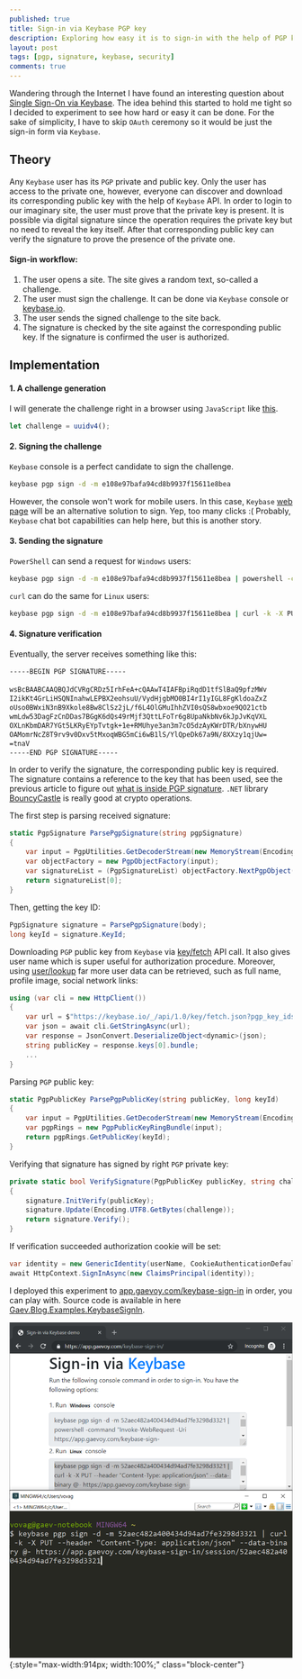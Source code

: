 ```yaml
---
published: true
title: Sign-in via Keybase PGP key
description: Exploring how easy it is to sign-in with the help of PGP key hosted by Keybase.
layout: post
tags: [pgp, signature, keybase, security]
comments: true
---
```


Wandering through the Internet I have found an interesting question about [Single Sign-On via Keybase](https://github.com/keybase/keybase-issues/issues/1767). The idea behind this started to hold me tight so I decided to experiment to see how hard or easy it can be done. For the sake of simplicity, I have to skip `OAuth` ceremony so it would be just the sign-in form via `Keybase`.

## Theory

Any `Keybase` user has its `PGP` private and public key. Only the user has access to the private one, however, everyone can discover and download its corresponding public key with the help of `Keybase` API. In order to login to our imaginary site, the user must prove that the private key is present. It is possible via digital signature since the operation requires the private key but no need to reveal the key itself. After that corresponding public key can verify the signature to prove the presence of the private one.

#### Sign-in workflow:
1. The user opens a site. The site gives a random text, so-called a challenge.
2. The user must sign the challenge. It can be done via `Keybase` console or [keybase.io](https://keybase.io/).
3. The user sends the signed challenge to the site back.
4. The signature is checked by the site against the corresponding public key. If the signature is confirmed the user is authorized.

## Implementation

#### 1. A challenge generation

I will generate the challenge right in a browser using `JavaScript` like [this](https://stackoverflow.com/a/2117523).

```javascript
let challenge = uuidv4();
```

#### 2. Signing the challenge

`Keybase` console is a perfect candidate to sign the challenge. 

```bash
keybase pgp sign -d -m e108e97bafa94cd8b9937f15611e8bea
```

However, the console won't work for mobile users. In this case, `Keybase` [web page](https://keybase.io/sign) will be an alternative solution to sign. Yep, too many clicks :( Probably, `Keybase` chat bot capabilities can help here, but this is another story.

#### 3. Sending the signature

`PowerShell` can send a request for `Windows` users:

```bash
keybase pgp sign -d -m e108e97bafa94cd8b9937f15611e8bea | powershell -command "Invoke-WebRequest -Uri https://app.gaevoy.com/keybase-sign-in/session/e108e97bafa94cd8b9937f15611e8bea -Method PUT -Headers @{'Content-Type' = 'application/json'} -Body $(@($Input) -join \"`n\")"
```

`curl` can do the same for `Linux` users:

```bash
keybase pgp sign -d -m e108e97bafa94cd8b9937f15611e8bea | curl -k -X PUT --header "Content-Type: application/json" --data-binary @- https://app.gaevoy.com/keybase-sign-in/session/e108e97bafa94cd8b9937f15611e8bea
```

#### 4. Signature verification

Eventually, the server receives something like this:

```
-----BEGIN PGP SIGNATURE-----

wsBcBAABCAAQBQJdCVRgCRDz5IrhFeA+cQAAwT4IAFBpiRqdD1tfSlBaQ9pfzMWv
I2ikKt4GrLiHSQNInahwLEPBX2eohsuU/VydHjgbMO0BI4rI1yIGL8FgKldoaZxZ
oUso0BWxiN3nB9Xkole8Bw8ClSz2jL/f6L4OlGMuIhhZVI0sQS8wbxoe9QO21ctb
wmLdw53DagFzCnDDas7BGgK6dQs49rMjf3QttLFoTr6g8UpaNkbNv6kJpJvKqVXL
OXLnKbmDAR7YGt5LKRyEYpTvtgk+1e+RMUhye3an3m7cO5dzAyKWrDTR/bXnywHU
OAMomrNcZ8T9rv9v0Dxv5tMxoqWBG5mCi6wB1lS/YlQpeDk67a9N/8XXzy1qjUw=
=tnaV
-----END PGP SIGNATURE-----
```

In order to verify the signature, the corresponding public key is required. The signature contains a reference to the key that has been used, see the previous article to figure out [what is inside PGP signature](/2019/05/10/pgp-signature.html). `.NET` library [BouncyCastle](https://www.nuget.org/packages/BouncyCastle) is really good at crypto operations. 

The first step is parsing received signature:

```c#
static PgpSignature ParsePgpSignature(string pgpSignature)
{
    var input = PgpUtilities.GetDecoderStream(new MemoryStream(Encoding.UTF8.GetBytes(pgpSignature)));
    var objectFactory = new PgpObjectFactory(input);
    var signatureList = (PgpSignatureList) objectFactory.NextPgpObject();
    return signatureList[0];
}
```

Then, getting the key ID:

```c#
PgpSignature signature = ParsePgpSignature(body);
long keyId = signature.KeyId;
```

Downloading `PGP` public key from `Keybase` via [key/fetch](https://keybase.io/docs/api/1.0/call/key/fetch) API call. It also gives user name which is super useful for authorization procedure. Moreover, using [user/lookup](https://keybase.io/docs/api/1.0/call/user/lookup) far more user data can be retrieved, such as full name, profile image, social network links:

```c#
using (var cli = new HttpClient())
{
    var url = $"https://keybase.io/_/api/1.0/key/fetch.json?pgp_key_ids={keyId:x8}";
    var json = await cli.GetStringAsync(url);
    var response = JsonConvert.DeserializeObject<dynamic>(json);
    string publicKey = response.keys[0].bundle;
    ...
}
```

Parsing `PGP` public key:

```c#
static PgpPublicKey ParsePgpPublicKey(string publicKey, long keyId)
{
    var input = PgpUtilities.GetDecoderStream(new MemoryStream(Encoding.UTF8.GetBytes(publicKey)));
    var pgpRings = new PgpPublicKeyRingBundle(input);
    return pgpRings.GetPublicKey(keyId);
}
```

Verifying that signature has signed by right `PGP` private key:

```c#
private static bool VerifySignature(PgpPublicKey publicKey, string challenge, PgpSignature signature)
{
    signature.InitVerify(publicKey);
    signature.Update(Encoding.UTF8.GetBytes(challenge));
    return signature.Verify();
}
```

If verification succeeded authorization cookie will be set:

```c#
var identity = new GenericIdentity(userName, CookieAuthenticationDefaults.AuthenticationScheme);
await HttpContext.SignInAsync(new ClaimsPrincipal(identity));
```

I deployed this experiment to [app.gaevoy.com/keybase-sign-in](https://app.gaevoy.com/keybase-sign-in/) in order, you can play with. Source code is available in here [Gaev.Blog.Examples.KeybaseSignIn](https://github.com/gaevoy/Gaev.Blog.Examples/tree/2.0.0/Gaev.Blog.Examples.KeybaseSignIn).

![Sign-in via Keybase demo](/img/keybase-sign-in/demo.png "Sign-in via Keybase demo" ){:style="max-width:914px; width:100%;" class="block-center"}
